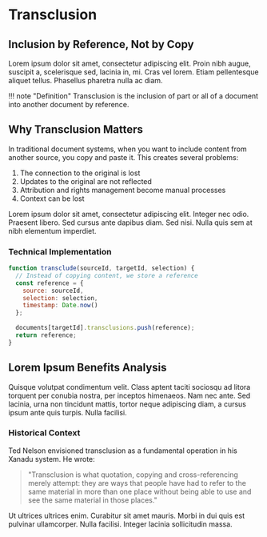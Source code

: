 # Transclusion

## Inclusion by Reference, Not by Copy

Lorem ipsum dolor sit amet, consectetur adipiscing elit. Proin nibh augue, suscipit a, scelerisque sed, lacinia in, mi. Cras vel lorem. Etiam pellentesque aliquet tellus. Phasellus pharetra nulla ac diam.

!!! note "Definition"
    Transclusion is the inclusion of part or all of a document into another document by reference.

## Why Transclusion Matters

In traditional document systems, when you want to include content from another source, you copy and paste it. This creates several problems:

1. The connection to the original is lost
2. Updates to the original are not reflected
3. Attribution and rights management become manual processes
4. Context can be lost

Lorem ipsum dolor sit amet, consectetur adipiscing elit. Integer nec odio. Praesent libero. Sed cursus ante dapibus diam. Sed nisi. Nulla quis sem at nibh elementum imperdiet.

### Technical Implementation

```javascript
function transclude(sourceId, targetId, selection) {
  // Instead of copying content, we store a reference
  const reference = {
    source: sourceId,
    selection: selection,
    timestamp: Date.now()
  };
  
  documents[targetId].transclusions.push(reference);
  return reference;
}
```

## Lorem Ipsum Benefits Analysis

Quisque volutpat condimentum velit. Class aptent taciti sociosqu ad litora torquent per conubia nostra, per inceptos himenaeos. Nam nec ante. Sed lacinia, urna non tincidunt mattis, tortor neque adipiscing diam, a cursus ipsum ante quis turpis. Nulla facilisi.

### Historical Context

Ted Nelson envisioned transclusion as a fundamental operation in his Xanadu system. He wrote:

> "Transclusion is what quotation, copying and cross-referencing merely attempt: they are ways that people have had to refer to the same material in more than one place without being able to use and see the same material in those places."

Ut ultrices ultrices enim. Curabitur sit amet mauris. Morbi in dui quis est pulvinar ullamcorper. Nulla facilisi. Integer lacinia sollicitudin massa.